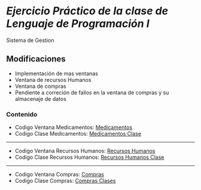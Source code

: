 # *Ejercicio Práctico de la clase de Lenguaje de Programación I*

Sistema de Gestion

## Modificaciones
- Implementación de mas ventanas
- Ventana de recursos Humanos
- Ventana de compras
- Pendiente a correción de fallos en la ventana de compras y su almacenaje de datos
### Contenido

- Codigo Ventana Medicamentos: [Medicamentos](Farmacia/src/ventanas/DialogGestionMedicamentos.java)
- Codigo Clase Medicamentos: [Medicamentos Clase](Farmacia/src/clases/Medicamentos.java)
- ----------------
- Codigo Ventana Recursos Humanos: [Recursos Humanos](Farmacia/src/ventanas/DialogGestionRecursosHumanos.java)
- Codigo Clase Recursos Humanos: [Recursos Humanos Clase](Farmacia/src/clases/RecursosHumanos.java)
- -----------------------------
- Codigo Ventana Compras: [Compras](Farmacia/src/ventanas/DialogGestionCompras.java)
- Codigo Clase Compras: [Compras Clases](Farmacia/src/clases/Compras.java)
